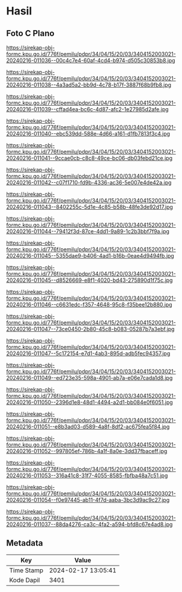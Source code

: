 # Hasil

## Foto C Plano

https://sirekap-obj-formc.kpu.go.id/776f/pemilu/pdpr/34/04/15/20/03/3404152003021-20240216-011036--00c4c7e4-60af-4cd4-b974-d505c30853b8.jpg

https://sirekap-obj-formc.kpu.go.id/776f/pemilu/pdpr/34/04/15/20/03/3404152003021-20240216-011038--4a3ad5a2-bb9d-4c78-b17f-3887f68b9fb8.jpg

https://sirekap-obj-formc.kpu.go.id/776f/pemilu/pdpr/34/04/15/20/03/3404152003021-20240216-011039--cffad4ea-bc6c-4d87-afc2-1e27985d2afe.jpg

https://sirekap-obj-formc.kpu.go.id/776f/pemilu/pdpr/34/04/15/20/03/3404152003021-20240216-011040--ebc539dd-588e-4d66-a161-d1fb7813f3c4.jpg

https://sirekap-obj-formc.kpu.go.id/776f/pemilu/pdpr/34/04/15/20/03/3404152003021-20240216-011041--9ccae0cb-c8c8-49ce-bc06-db03febd21ce.jpg

https://sirekap-obj-formc.kpu.go.id/776f/pemilu/pdpr/34/04/15/20/03/3404152003021-20240216-011042--c07f1710-fd9b-4336-ac36-5e007e4de42a.jpg

https://sirekap-obj-formc.kpu.go.id/776f/pemilu/pdpr/34/04/15/20/03/3404152003021-20240216-011043--8402255c-5d1e-4c85-b58b-48fe3de92d17.jpg

https://sirekap-obj-formc.kpu.go.id/776f/pemilu/pdpr/34/04/15/20/03/3404152003021-20240216-011044--79412f3d-87ce-4dd1-9a89-1c2b3bbf7f9a.jpg

https://sirekap-obj-formc.kpu.go.id/776f/pemilu/pdpr/34/04/15/20/03/3404152003021-20240216-011045--5355dae9-b406-4ad1-b16b-0eae4d9494fb.jpg

https://sirekap-obj-formc.kpu.go.id/776f/pemilu/pdpr/34/04/15/20/03/3404152003021-20240216-011045--d8526669-e8f1-4020-bd43-275890d1f75c.jpg

https://sirekap-obj-formc.kpu.go.id/776f/pemilu/pdpr/34/04/15/20/03/3404152003021-20240216-011046--c6631edc-f357-4648-95c8-f35bee12b880.jpg

https://sirekap-obj-formc.kpu.go.id/776f/pemilu/pdpr/34/04/15/20/03/3404152003021-20240216-011047--73ce0450-2b80-45c8-b083-05287b7a3ebf.jpg

https://sirekap-obj-formc.kpu.go.id/776f/pemilu/pdpr/34/04/15/20/03/3404152003021-20240216-011047--5c172154-e7d1-4ab3-895d-adb5fec94357.jpg

https://sirekap-obj-formc.kpu.go.id/776f/pemilu/pdpr/34/04/15/20/03/3404152003021-20240216-011049--ed723e35-598a-4901-ab7a-e06e7cada1d8.jpg

https://sirekap-obj-formc.kpu.go.id/776f/pemilu/pdpr/34/04/15/20/03/3404152003021-20240216-011050--2396d1e8-48d1-4494-a2d1-bb084e0f6051.jpg

https://sirekap-obj-formc.kpu.go.id/776f/pemilu/pdpr/34/04/15/20/03/3404152003021-20240216-011051--e8b3ad03-d589-4a8f-8df2-ac675fea5f84.jpg

https://sirekap-obj-formc.kpu.go.id/776f/pemilu/pdpr/34/04/15/20/03/3404152003021-20240216-011052--997805ef-786b-4a1f-8a0e-3dd37fbaceff.jpg

https://sirekap-obj-formc.kpu.go.id/776f/pemilu/pdpr/34/04/15/20/03/3404152003021-20240216-011053--316a41c8-31f7-4055-8585-fbfba48a7c51.jpg

https://sirekap-obj-formc.kpu.go.id/776f/pemilu/pdpr/34/04/15/20/03/3404152003021-20240216-011054--f0e97445-ab11-4f7d-aaba-3bc3d9ac9c27.jpg

https://sirekap-obj-formc.kpu.go.id/776f/pemilu/pdpr/34/04/15/20/03/3404152003021-20240216-011037--88da4276-ca3c-4fa2-a594-bfd8c67e4ad8.jpg


## Metadata

| Key        | Value               |
| ---------- | ------------------- |
| Time Stamp | 2024-02-17 13:05:41 |
| Kode Dapil | 3401                |



